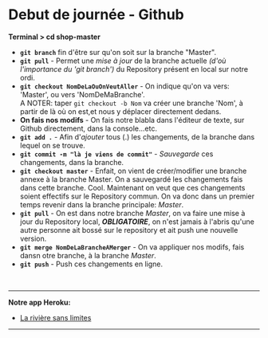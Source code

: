 # Debut de journée - Github

**Terminal > cd shop-master** <br/>
* **`git branch`** fin d'être sur qu'on soit sur la branche "Master".<br/>
* **`git pull`** - Permet une *mise à jour* de la branche actuelle *(d'où l'importance du 'git branch')* du Repository présent en local sur notre ordi.<br/>
* **`git checkout NomDeLaOuOnVeutAller`** - On indique qu'on va vers: 'Master', ou vers 'NomDeMaBranche'. <br/>
A NOTER: taper `git checkout -b Nom` va créer une branche 'Nom', à partir de là où on est,et nous y déplacer directement dedans.<br/>
* **On fais nos modifs** - On fais notre blabla dans l'éditeur de texte, sur Github directement, dans la console...etc.<br/>
* **`git add .`** - Afin d'*ajouter* tous (.) les changements, de la branche dans lequel on se trouve.<br/>
* **`git commit -m "là je viens de commit"`** - *Sauvegarde* ces changements, dans la branche.<br/>
* **`git checkout master`** - Enfait, on vient de créer/modifier une branche annexe à la branche Master. On a sauvegardé les changements fais dans cette branche. Cool. Maintenant on veut que ces changements soient effectifs sur le Repository commun. On va donc dans un premier temps revenir dans la branche principale: *Master*.<br/>
* **`git pull`** - On est dans notre branche *Master*, on va faire une mise à jour du Repository local, _**OBLIGATOIRE**_, on n'est jamais à l'abris qu'une autre personne ait bossé sur le repository et ait push une nouvelle version.<br/>
* **`git merge NomDeLaBrancheAMerger`** - On va appliquer nos modifs, fais dansn otre branche, à la branche *Master*.<br/>
* **`git push`** - Push ces changements en ligne.<br/>
<br/>

***

**Notre app Heroku:**
* [La rivière sans limites](https://limitless-river-63225.herokuapp.com/)

***



